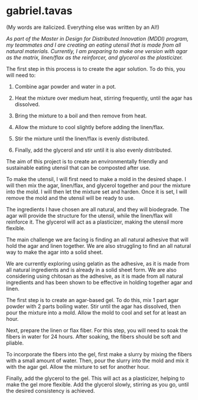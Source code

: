 # gabriel.tavas
(My words are italicized. Everything else was written by an AI!)

*As part of the Master in Design for Distributed Innovation (MDDI) program, my teammates and I are creating an eating utensil that is made from all natural materials. Currently, I am preparing to make one version with agar as the matrix, linen/flax as the reinforcer, and glycerol as the plasticizer.*

The first step in this process is to create the agar solution. To do this, you will need to:

1. Combine agar powder and water in a pot.

2. Heat the mixture over medium heat, stirring frequently, until the agar has dissolved.

3. Bring the mixture to a boil and then remove from heat.

4. Allow the mixture to cool slightly before adding the linen/flax.

5. Stir the mixture until the linen/flax is evenly distributed.

6. Finally, add the glycerol and stir until it is also evenly distributed.

The aim of this project is to create an environmentally friendly and sustainable eating utensil that can be composted after use. 

To make the utensil, I will first need to make a mold in the desired shape. I will then mix the agar, linen/flax, and glycerol together and pour the mixture into the mold. I will then let the mixture set and harden. Once it is set, I will remove the mold and the utensil will be ready to use.

The ingredients I have chosen are all natural, and they will biodegrade. The agar will provide the structure for the utensil, while the linen/flax will reinforce it. The glycerol will act as a plasticizer, making the utensil more flexible.

The main challenge we are facing is finding an all natural adhesive that will hold the agar and linen together. We are also struggling to find an all natural way to make the agar into a solid sheet. 



We are currently exploring using gelatin as the adhesive, as it is made from all natural ingredients and is already in a solid sheet form. We are also considering using chitosan as the adhesive, as it is made from all natural ingredients and has been shown to be effective in holding together agar and linen.

The first step is to create an agar-based gel. To do this, mix 1 part agar powder with 2 parts boiling water. Stir until the agar has dissolved, then pour the mixture into a mold. Allow the mold to cool and set for at least an hour.

Next, prepare the linen or flax fiber. For this step, you will need to soak the fibers in water for 24 hours. After soaking, the fibers should be soft and pliable.

To incorporate the fibers into the gel, first make a slurry by mixing the fibers with a small amount of water. Then, pour the slurry into the mold and mix it with the agar gel. Allow the mixture to set for another hour.

Finally, add the glycerol to the gel. This will act as a plasticizer, helping to make the gel more flexible. Add the glycerol slowly, stirring as you go, until the desired consistency is achieved.
